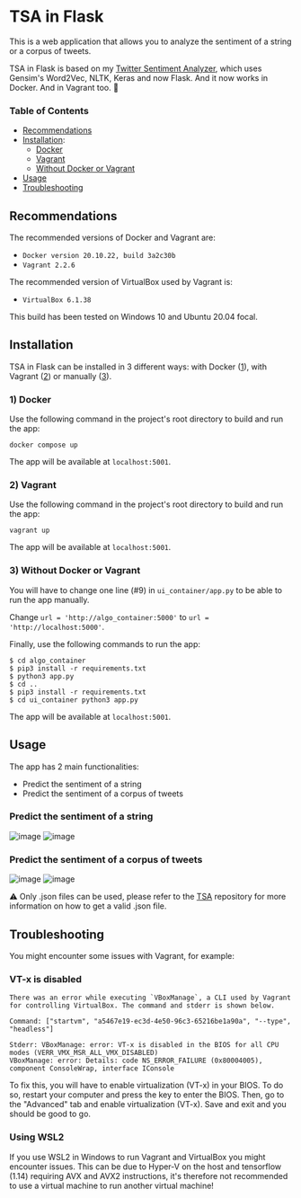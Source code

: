 # TSA in Flask
This is a web application that allows you to analyze the sentiment of a string or a corpus of tweets. 

TSA in Flask is based on my [Twitter Sentiment Analyzer](https://github.com/Alhern/TSA), which uses Gensim's Word2Vec, NLTK, Keras and now Flask. And it now works in Docker. And in Vagrant too. 🐳

### Table of Contents
- [Recommendations](#recommendations)
- [Installation](#installation):
  - [Docker](#1-docker)
  - [Vagrant](#2-vagrant)
  - [Without Docker or Vagrant](#3-without-docker-or-vagrant)
- [Usage](#usage)
- [Troubleshooting](#troubleshooting)

## Recommendations
The recommended versions of Docker and Vagrant are:
* ```Docker version 20.10.22, build 3a2c30b```
* ```Vagrant 2.2.6```

The recommended version of VirtualBox used by Vagrant is:
* ```VirtualBox 6.1.38```

This build has been tested on Windows 10 and Ubuntu 20.04 focal.


## Installation
TSA in Flask can be installed in 3 different ways: with Docker ([1](#1-docker)), with Vagrant ([2](#2-vagrant)) or manually ([3](#3-without-docker-or-vagrant)).
### 1) Docker
Use the following command in the project's root directory to build and run the app:

``` docker compose up ```

The app will be available at ```localhost:5001```.

### 2) Vagrant
Use the following command in the project's root directory to build and run the app:

``` vagrant up ```

The app will be available at ```localhost:5001```.

### 3) Without Docker or Vagrant
You will have to change one line (#9) in ```ui_container/app.py``` to be able to run the app manually.

Change ```url = 'http://algo_container:5000'``` to ```url = 'http://localhost:5000'```.

Finally, use the following commands to run the app:

``` 
$ cd algo_container
$ pip3 install -r requirements.txt
$ python3 app.py
$ cd ..
$ pip3 install -r requirements.txt
$ cd ui_container python3 app.py 
```

The app will be available at ```localhost:5001```.

## Usage
The app has 2 main functionalities:
* Predict the sentiment of a string
* Predict the sentiment of a corpus of tweets

### Predict the sentiment of a string
![image](https://res.cloudinary.com/takeout/image/upload/v1673612961/tsa1_dns3jh.png)
![image](https://res.cloudinary.com/takeout/image/upload/v1673613527/res1_eeepks.png)

### Predict the sentiment of a corpus of tweets
![image](https://res.cloudinary.com/takeout/image/upload/v1673613119/tsa2_qkrqya.png)
![image](https://res.cloudinary.com/takeout/image/upload/v1673613525/res2_bgkfus.png)

⚠️ Only .json files can be used, please refer to the [TSA](https://github.com/Alhern/TSA) repository for more information on how to get a valid .json file.

## Troubleshooting
You might encounter some issues with Vagrant, for example:
### VT-x is disabled
```
There was an error while executing `VBoxManage`, a CLI used by Vagrant
for controlling VirtualBox. The command and stderr is shown below.

Command: ["startvm", "a5467e19-ec3d-4e50-96c3-65216be1a90a", "--type", "headless"]

Stderr: VBoxManage: error: VT-x is disabled in the BIOS for all CPU modes (VERR_VMX_MSR_ALL_VMX_DISABLED)
VBoxManage: error: Details: code NS_ERROR_FAILURE (0x80004005), component ConsoleWrap, interface IConsole
```

To fix this, you will have to enable virtualization (VT-x) in your BIOS.
To do so, restart your computer and press the key to enter the BIOS. 
Then, go to the "Advanced" tab and enable virtualization (VT-x). Save and exit and you should be good to go.

### Using WSL2
If you use WSL2 in Windows to run Vagrant and VirtualBox you might encounter issues. This can be due to Hyper-V on the host and tensorflow (1.14) requiring AVX and AVX2 instructions, it's therefore not recommended to use a virtual machine to run another virtual machine!
